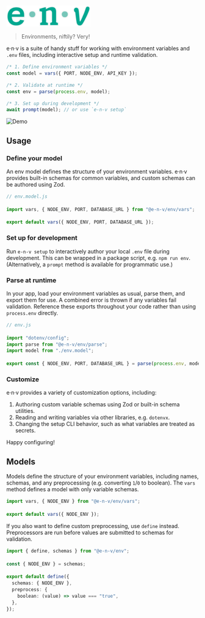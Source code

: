 <!-- markdownlint-disable-next-line -->
<img src="https://raw.githubusercontent.com/agorischek/e-n-v/main/static/logos/e-n-v.png" alt="e-n-v Logo" height="55"/>

> Environments, niftily? Very!

e·n·v is a suite of handy stuff for working with environment variables and `.env` files, including interactive setup and runtime validation.

```ts
/* 1. Define environment variables */
const model = vars({ PORT, NODE_ENV, API_KEY });
```

```ts
/* 2. Validate at runtime */
const env = parse(process.env, model);
```

```ts
/* 3. Set up during development */
await prompt(model); // or use `e-n-v setup`
```

<!-- markdownlint-disable-next-line -->
<img src="https://vhs.charm.sh/vhs-5fQTwW2FbZA42LNteIXA38.gif" alt="Demo" width="500"/>

## Usage

### Define your model

An env model defines the structure of your environment variables. e·n·v provides built-in schemas for common variables, and custom schemas can be authored using Zod.

```ts
// env.model.js

import vars, { NODE_ENV, PORT, DATABASE_URL } from "@e-n-v/env/vars";

export default vars({ NODE_ENV, PORT, DATABASE_URL });
```

### Set up for development

Run `e-n-v setup` to interactively author your local `.env` file during development. This can be wrapped in a package script, e.g. `npm run env`. (Alternatively, a `prompt` method is available for programmatic use.)

### Parse at runtime

In your app, load your environment variables as usual, parse them, and export them for use. A combined error is thrown if any variables fail validation. Reference these exports throughout your code rather than using `process.env` directly.

```ts
// env.js

import "dotenv/config";
import parse from "@e-n-v/env/parse";
import model from "./env.model";

export const { NODE_ENV, PORT, DATABASE_URL } = parse(process.env, model);
```

### Customize

e·n·v provides a variety of customization options, including:

1. Authoring custom variable schemas using Zod or built-in schema utilities.
2. Reading and writing variables via other libraries, e.g. `dotenvx`.
3. Changing the setup CLI behavior, such as what variables are treated as secrets.

Happy configuring!

## Models

Models define the structure of your environment variables, including names, schemas, and any preprocessing (e.g. converting `1`/`0` to boolean). The `vars` method defines a model with only variable schemas.

```ts
import vars, { NODE_ENV } from "@e-n-v/env/vars";

export default vars({ NODE_ENV });
```

If you also want to define custom preprocessing, use `define` instead. Preprocessors are run before values are submitted to schemas for validation.

```ts
import { define, schemas } from "@e-n-v/env";

const { NODE_ENV } = schemas;

export default define({
  schemas: { NODE_ENV },
  preprocess: {
    boolean: (value) => value === "true",
  },
});
```
